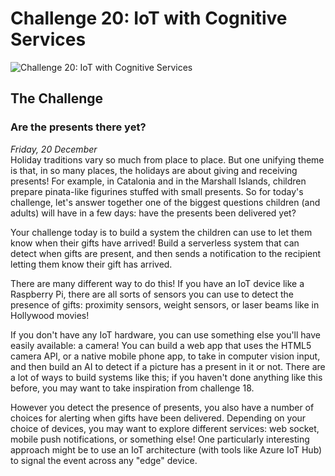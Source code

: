 # Challenge 20: IoT with Cognitive Services

![Challenge 20: IoT with Cognitive Services](https://res.cloudinary.com/jen-looper/image/upload/v1576512788/images/challenge-20_qk3wnf.jpg)

## The Challenge

### Are the presents there yet?

*Friday, 20 December*  
Holiday traditions vary so much from place to place. But one unifying theme is that, in so many places, the holidays are about giving and receiving presents! For example, in Catalonia and in the Marshall Islands, children prepare pinata-like figurines stuffed with small presents. So for today's challenge, let's answer together one of the biggest questions children (and adults) will have in a few days: have the presents been delivered yet?

Your challenge today is to build a system the children can use to let them know when their gifts have arrived! Build a serverless system that can detect when gifts are present, and then sends a notification to the recipient letting them know their gift has arrived.

There are many different way to do this! If you have an IoT device like a Raspberry Pi, there are all sorts of sensors you can use to detect the presence of gifts: proximity sensors, weight sensors, or laser beams like in Hollywood movies!

If you don't have any IoT hardware, you can use something else you'll have easily available: a camera! You can build a web app that uses the HTML5 camera API, or a native mobile phone app, to take in computer vision input, and then build an AI to detect if a picture has a present in it or not. There are a lot of ways to build systems like this; if you haven't done anything like this before, you may want to take inspiration from challenge 18.

However you detect the presence of presents, you also have a number of choices for alerting when gifts have been delivered. Depending on your choice of devices, you may want to explore different services: web socket, mobile push notifications, or something else! One particularly interesting approach might be to use an IoT architecture (with tools like Azure IoT Hub) to signal the event across any "edge" device.